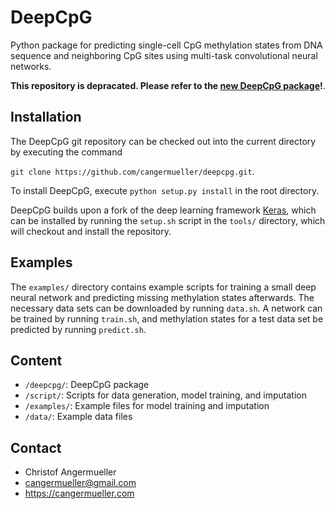 DeepCpG
=======

Python package for predicting single-cell CpG methylation states from DNA
sequence and neighboring CpG sites using multi-task convolutional neural
networks.

**This repository is depracated. Please refer to the [new DeepCpG package](https://github.com/cangermueller/deepcpg)!**.

Installation
------------

The DeepCpG git repository can be checked out into the current directory by
executing the command

``git clone https://github.com/cangermueller/deepcpg.git``.

To install DeepCpG, execute `python setup.py install` in the root directory.

DeepCpG builds upon a fork of the deep learning framework
[Keras](http://keras.io/), which can be
installed by running the `setup.sh` script in the `tools/` directory, which will
checkout and install the repository.

Examples
--------
The `examples/` directory contains example scripts for training a small deep
neural network and predicting missing methylation states afterwards. The
necessary data sets can be downloaded by running `data.sh`. A network can be
trained by running `train.sh`, and methylation states for a test data set
be predicted by running `predict.sh`.


Content
-------
* `/deepcpg/`: DeepCpG package
* `/script/`: Scripts for data generation, model training, and imputation
* `/examples/`: Example files for model training and imputation
* `/data/`: Example data files

Contact
-------
* Christof Angermueller
* cangermueller@gmail.com
* https://cangermueller.com
